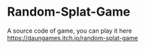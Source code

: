 # Random-Splat-Game

A source code of game, you can play it here https://daungames.itch.io/random-splat-game

